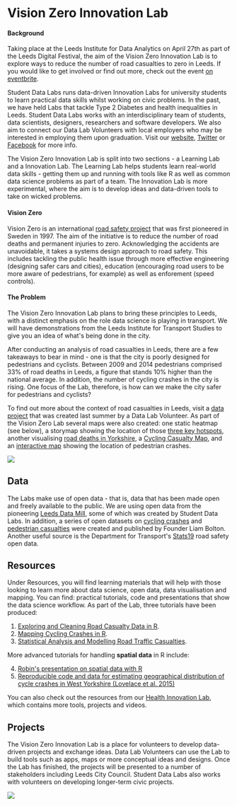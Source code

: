 # Vision Zero Innovation Lab

#### Background
Taking place at the Leeds Institute for Data Analytics on April 27th as part of the Leeds Digital Festival, the aim of the Vision Zero Innovation Lab is to explore ways to reduce the number of road casualties to zero in Leeds. If you would like to get involved or find out more, check out the event [on eventbrite](https://www.eventbrite.co.uk/e/vision-zero-innovation-lab-leeds-digital-festival-tickets-21587524868).

Student Data Labs runs data-driven Innovation Labs for university students to learn practical data skills whilst working on civic problems. In the past, we have held Labs that tackle Type 2 Diabetes and health inequalities in Leeds. Student Data Labs works with an interdisciplinary team of students, data scientists, designers, researchers and software developers. We also aim to connect our Data Lab Volunteers with local employers who may be interested in employing them upon graduation. Visit our [website](http://studentdatalabs.com/), [Twitter](https://twitter.com/StudentDataLabs) or [Facebook](https://www.facebook.com/StudentDataLabs) for more info.

The Vision Zero Innovation Lab is split into two sections - a Learning Lab and a Innovation Lab. The Learning Lab helps students learn real-world data skills - getting them up and running with tools like R as well as common data science problems as part of a team. The Innovation Lab is more experimental, where the aim is to develop ideas and data-driven tools to take on wicked problems.

#### Vision Zero
Vision Zero is an international [road safety project](http://www.visionzeroinitiative.com/) that was first pioneered in Sweden in 1997. The aim of the initiative is to reduce the number of road deaths and permanent injuries to zero. Acknowledging the accidents are unavoidable, it takes a systems design approach to road safety. This includes tackling the public health issue through more effective engineering (designing safer cars and cities), education (encouraging road users to be more aware of pedestrians, for example) as well as enforement (speed controls).

#### The Problem
The Vision Zero Innovation Lab plans to bring these principles to Leeds, with a distinct emphasis on the role data science is playing in transport. We will have demonstrations from the Leeds Institute for Transport Studies to give you an idea of what's being done in the city.

After conducting an analysis of road casualties in Leeds, there are a few takeaways to bear in mind - one is that the city is poorly designed for pedestrians and cyclists. Between 2009 and 2014 pedestrians comprised 33% of road deaths in Leeds, a figure that stands 10% higher than the national average. In addition, the number of cycling crashes in the city is rising. One focus of the Lab, therefore, is how can we make the city safer for pedestrians and cyclists?

To find out more about the context of road casualties in Leeds, visit a [data project](https://public.tableau.com/views/Story-RoadTrafficCasualtiesLeeds2009-2014/Story1?:embed=y&:display_count=yes&:showTabs=y) that was created last summer by a Data Lab Volunteer. As part of the Vision Zero Lab several maps were also created: one static heatmap (see below), a storymap showing the location of those [three key hotspots](http://arcg.is/1p4Pmbr), another visualising [road deaths in Yorkshire](https://liamboltonuk.cartodb.com/viz/8a8aa6f6-8ffe-11e5-8a5c-0ef24382571b/embed_map), a [Cycling Casualty Map](https://liamboltonuk.cartodb.com/viz/d5198c82-29fa-11e6-8a61-0ef7f98ade21/embed_map), and an [interactive map](https://liamboltonuk.cartodb.com/viz/53d00f56-2a6e-11e6-8f3f-0ef7f98ade21/embed_map) showing the location of pedestrian crashes.

![](https://studentdatalabs.files.wordpress.com/2016/04/screen-shot-2016-04-16-at-21-54-23-e1461612829626.png)

## Data
The Labs make use of open data - that is, data that has been made open and freely available to the public. We are using open data from the pioneering [Leeds Data Mill](http://leedsdatamill.org/), some of which was created by Student Data Labs. In addition, a series of open datasets on [cycling crashes](http://leedsdatamill.org/dataset/cycling-accidents-in-leeds) and [pedestrian casualties](http://leedsdatamill.org/dataset/pedestrian-casualties-in-leeds) were created and published by Founder Liam Bolton. Another useful source is the Department for Transport's [Stats19](https://data.gov.uk/dataset/road-accidents-safety-data) road safety open data.

## Resources
Under Resources, you will find learning materials that will help with those looking to learn more about data science, open data, data visualisation and mapping. You can find: practical tutorials, code and presentations that show the data science workflow. As part of the Lab, three tutorials have been produced:
1. [Exploring and Cleaning Road Casualty Data in R](https://rpubs.com/StudentDataLabs/Data-Exploration-Cleaning).
2. [Mapping Cycling Crashes in R](https://rpubs.com/StudentDataLabs/Mapping-Cycling-Crashes).
3. [Statistical Analysis and Modelling Road Traffic Casualties](http://rpubs.com/StudentDataLabs/Statistical-Analysis-Modelling).

More advanced tutorials for handling **spatial data** in R include:

4. [Robin's presentation on spatial data with R](http://rpubs.com/RobinLovelace/147021)
5. [Reproducible code and data for estimating geographical distribution of cycle crashes in West Yorkshire (Lovelace et al. 2015)](https://github.com/Robinlovelace/bikeR)


You can also check out the resources from our [Health Innovation Lab](https://www.dropbox.com/sh/lpn47z908p8lbub/AAC0f3EaGEzeK_NvjU24NEjUa?dl=0), which contains more tools, projects and videos.

## Projects
The Vision Zero Innovation Lab is a place for volunteers to develop data-driven projects and exchange ideas. Data Lab Volunteers can use the Lab to build tools such as apps, maps or more conceptual ideas and designs. Once the Lab has finished, the projects will be presented to a number of stakeholders including Leeds City Council. Student Data Labs also works with volunteers on developing longer-term civic projects.

![](https://studentdatalabs.files.wordpress.com/2016/01/newlogo4-e1460235034568.png)
